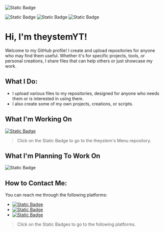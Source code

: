 ![Static Badge](https://img.shields.io/badge/My%20Readme.md-green?style=for-the-badge&logo=kotlin&logoColor=yellow)

![Static Badge](https://img.shields.io/badge/Forks%20are%20not%20allowed%20on%20this%20repository-grey)
![Static Badge](https://img.shields.io/badge/due%20to%20the%20copyright%20license.-yellow)
![Static Badge](https://img.shields.io/badge/Thank%20you%20for%20understanding.-green)
# Hi, I'm theystemYT!

Welcome to my GitHub profile! I create and upload repositories for anyone who may find them useful. Whether it's for specific projects, tools, or personal creations, I share files that can help others or just showcase my work.

## What I Do:
- I upload various files to my repositories, designed for anyone who needs them or is interested in using them.
- I also create some of my own projects, creations, or scripts.

## What I'm Working On
[![Static Badge](https://img.shields.io/badge/theystem's%20Menu-grey?style=for-the-badge)](https://github.com/theystemYT/theystems-Menu)
> Click on the Static Badge to go to the theystem's Menu repository.

## What I'm Planning To Work On
![Static Badge](https://img.shields.io/badge/theystem's%20Menu%20V2-green?style=for-the-badge)

## How to Contact Me:
You can reach me through the following platforms:
- [![Static Badge](https://img.shields.io/badge/YouTube-red?logo=YouTube)](https://www.youtube.com/@theystem)
- [![Static Badge](https://img.shields.io/badge/ScriptBlox-purple)](https://scriptblox.com/u/theystemYT)
- [![Static Badge](https://img.shields.io/badge/work.ink-green)](https://1f81517695674ff7.workink.me/)
> Click on the Static Badges to go to the following platforms.
